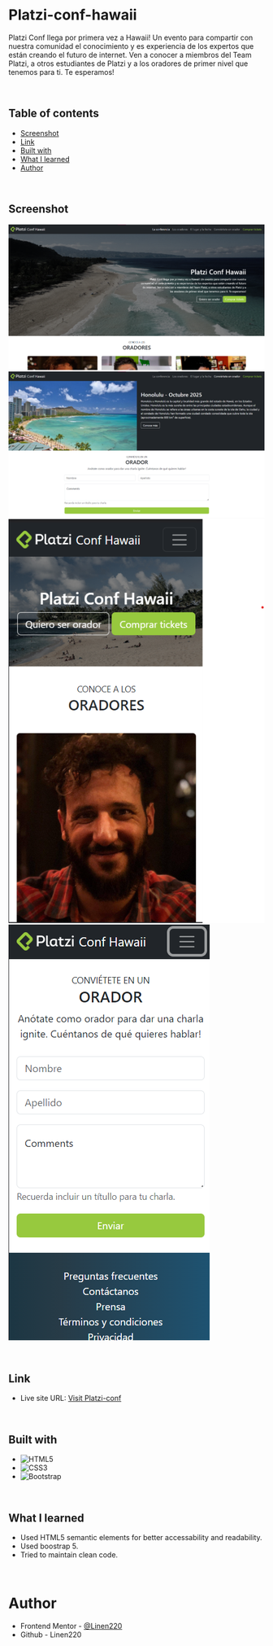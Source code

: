 # Platzi-conf-hawaii

Platzi Conf llega por primera vez a Hawaii! Un evento para compartir con nuestra comunidad el conocimiento y es experiencia de los expertos que están creando el futuro de internet. Ven a conocer a miembros del Team Platzi, a otros estudiantes de Platzi y a los oradores de primer nivel que tenemos para ti. Te esperamos!

<br>

## Table of contents

- [Screenshot](#screenshot)
- [Link](#link)
- [Built with](#built-with)
- [What I learned](#what-i-learned)
- [Author](#author)

<br>

## Screenshot

![](./assets/images/Screenshot_1.png)
![](./assets/images/Screenshot_2.png)
![](./assets/images/Screenshot_3.png)
![](./assets/images/Screenshot_4.png)

<br>

## Link

- Live site URL: [Visit Platzi-conf](https://linen220.github.io/Platzi-conf-hawaii/)

<br>

## Built with

- ![HTML5](https://img.shields.io/badge/html5-%23E34F26.svg?style=for-the-badge&logo=html5&logoColor=white)   
- ![CSS3](https://img.shields.io/badge/css3-%231572B6.svg?style=for-the-badge&logo=css3&logoColor=white)   
- ![Bootstrap](https://img.shields.io/badge/Bootstrap-563D7C?style=for-the-badge&logo=bootstrap&logoColor=white)

<br>

## What I learned

* Used HTML5 semantic elements for better accessability and readability.
* Used boostrap 5.
* Tried to maintain clean code.

<br>

# Author

- Frontend Mentor - [@Linen220](https://www.frontendmentor.io/profile/Linen220)
- Github - Linen220

<br>
